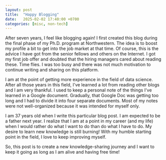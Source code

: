 ```yaml
---
layout: post
title:  "Happy Blogging"
date:   2025-02-02 17:40:00 +0700
categories: [misc, non-tech]
---
```


After seven years, I feel like blogging again! I first created this blog during the final phase of my Ph.D. program at Northwestern. The idea is to boost my profile a bit to get into the job market at that time. Of course, this is the advice I have got from the senior fellows and others on the Internet. I got my first job offer and doubted that the hiring managers cared about reading these. Time flies. I was too busy and there was not much motivation to continue writing and sharing on this platform.

I am at the point of getting more experience in the field of data science. After all those years in this field, I've learned a lot from reading other blogs and I am very thankful. I used to keep a personal note of the things I've learned in a Google document. Gradually, that Google Doc was getting too long and I had to divide it into four separate documents. Most of my notes were not well-organized because it was intended for myself only.  

I am 37 years old when I write this particular blog post. I am expected to be a father next year. I realize that I am at a point in my career (and my life) when I would rather do what I want to do than do what I have to do. My desire to learn new knowledge is still burning! With my humble starting point in the field, I love to keep improving myself.

So, this post is to create a new knowledge-sharing journey and I want to keep it going as long as I am alive and having free time!

